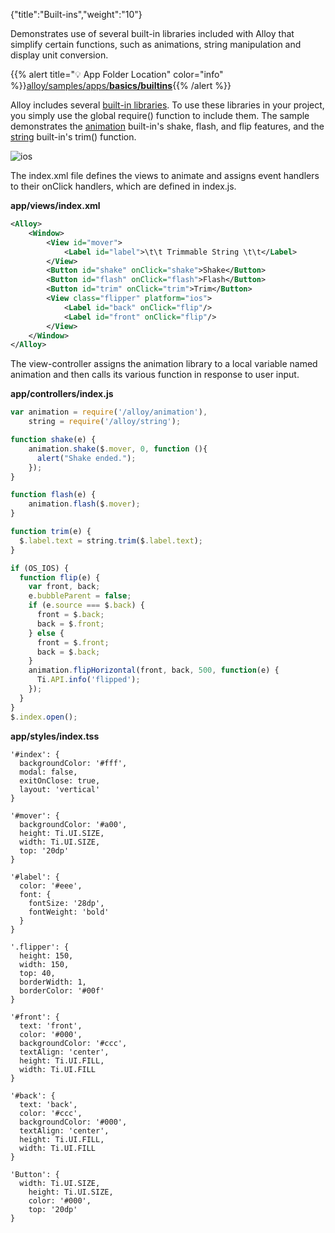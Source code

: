 {"title":"Built-ins","weight":"10"}

Demonstrates use of several built-in libraries included with Alloy that simplify certain functions, such as animations, string manipulation and display unit conversion.

{{% alert title="💡 App Folder Location" color="info" %}}[alloy/samples/apps/**basics/builtins**](https://github.com/appcelerator/alloy/tree/master/samples/apps/basics/builtins){{% /alert %}}

Alloy includes several [built-in libraries](#!/api/Alloy.builtins). To use these libraries in your project, you simply use the global require() function to include them. The sample demonstrates the [animation](#!/api/Alloy.builtins.animation) built-in's shake, flash, and flip features, and the [string](#!/api/Alloy.builtins.string) built-in's trim() function.

![ios](/Images/appc/download/attachments/41845681/ios.png)

The index.xml file defines the views to animate and assigns event handlers to their onClick handlers, which are defined in index.js.

**app/views/index.xml**

```xml
<Alloy>
    <Window>
        <View id="mover">
            <Label id="label">\t\t Trimmable String \t\t</Label>
        </View>
        <Button id="shake" onClick="shake">Shake</Button>
        <Button id="flash" onClick="flash">Flash</Button>
        <Button id="trim" onClick="trim">Trim</Button>
        <View class="flipper" platform="ios">
            <Label id="back" onClick="flip"/>
            <Label id="front" onClick="flip"/>
        </View>
    </Window>
</Alloy>
```

The view-controller assigns the animation library to a local variable named animation and then calls its various function in response to user input.

**app/controllers/index.js**

```javascript
var animation = require('/alloy/animation'),
    string = require('/alloy/string');

function shake(e) {
    animation.shake($.mover, 0, function (){
      alert("Shake ended.");
    });
}

function flash(e) {
    animation.flash($.mover);
}

function trim(e) {
  $.label.text = string.trim($.label.text);
}

if (OS_IOS) {
  function flip(e) {
    var front, back;
    e.bubbleParent = false;
    if (e.source === $.back) {
      front = $.back;
      back = $.front;
    } else {
      front = $.front;
      back = $.back;
    }
    animation.flipHorizontal(front, back, 500, function(e) {
      Ti.API.info('flipped');
    });
  }
}
$.index.open();
```

**app/styles/index.tss**

```
'#index': {
  backgroundColor: '#fff',
  modal: false,
  exitOnClose: true,
  layout: 'vertical'
}

'#mover': {
  backgroundColor: '#a00',
  height: Ti.UI.SIZE,
  width: Ti.UI.SIZE,
  top: '20dp'
}

'#label': {
  color: '#eee',
  font: {
    fontSize: '28dp',
    fontWeight: 'bold'
  }
}

'.flipper': {
  height: 150,
  width: 150,
  top: 40,
  borderWidth: 1,
  borderColor: '#00f'
}

'#front': {
  text: 'front',
  color: '#000',
  backgroundColor: '#ccc',
  textAlign: 'center',
  height: Ti.UI.FILL,
  width: Ti.UI.FILL
}

'#back': {
  text: 'back',
  color: '#ccc',
  backgroundColor: '#000',
  textAlign: 'center',
  height: Ti.UI.FILL,
  width: Ti.UI.FILL
}

'Button': {
  width: Ti.UI.SIZE,
    height: Ti.UI.SIZE,
    color: '#000',
    top: '20dp'
}
```
